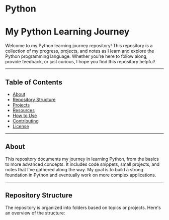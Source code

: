 # Python
# My Python Learning Journey

Welcome to my Python learning journey repository! This repository is a collection of my progress, projects, and notes as I learn and explore the Python programming language. Whether you're here to follow along, provide feedback, or just curious, I hope you find this repository helpful!

---

## Table of Contents
- [About](#about)
- [Repository Structure](#repository-structure)
- [Projects](#projects)
- [Resources](#resources)
- [How to Use](#how-to-use)
- [Contributing](#contributing)
- [License](#license)

---

## About
This repository documents my journey in learning Python, from the basics to more advanced concepts. It includes code snippets, small projects, and notes that I've gathered along the way. My goal is to build a strong foundation in Python and eventually work on more complex applications.

---

## Repository Structure
The repository is organized into folders based on topics or projects. Here's an overview of the structure:
